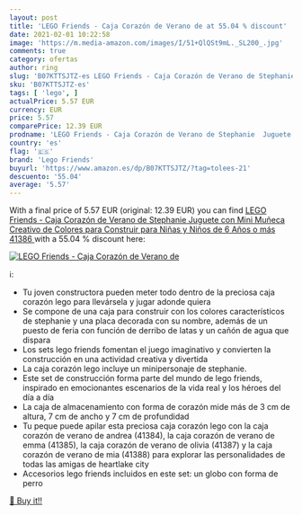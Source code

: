 ```yaml
---
layout: post
title: 'LEGO Friends - Caja Corazón de Verano de at 55.04 % discount'
date: 2021-02-01 10:22:58
image: 'https://m.media-amazon.com/images/I/51+QlQSt9mL._SL200_.jpg'
comments: true
category: ofertas
author: ring
slug: 'B07KTTSJTZ-es LEGO Friends - Caja Corazón de Verano de Stephanie Juguete...'
sku: 'B07KTTSJTZ-es'
tags: [ 'lego', ]
actualPrice: 5.57 EUR
currency: EUR
price: 5.57
comparePrice: 12.39 EUR
prodname: 'LEGO Friends - Caja Corazón de Verano de Stephanie  Juguete con Mini Muñeca Creativo de Colores para Construir para Niñas y Niños de 6 Años o más  41386 '
country: 'es'
flag: '🇪🇸'
brand: 'Lego Friends'
buyurl: 'https://www.amazon.es/dp/B07KTTSJTZ/?tag=tolees-21'
descuento: '55.04'
average: '5.57'
---
```


With a final price of 5.57 EUR (original: 12.39 EUR) you can find [LEGO Friends - Caja Corazón de Verano de Stephanie  Juguete con Mini Muñeca Creativo de Colores para Construir para Niñas y Niños de 6 Años o más  41386 ](https://www.amazon.es/dp/B07KTTSJTZ/?tag=tolees-21) with a  55.04 % discount here:

[![LEGO Friends - Caja Corazón de Verano de](https://m.media-amazon.com/images/I/51+QlQSt9mL._SL200_.jpg)](https://www.amazon.es/dp/B07KTTSJTZ/?tag=tolees-21)

ℹ️:

- Tu joven constructora pueden meter todo dentro de la preciosa caja corazón lego para llevársela y jugar adonde quiera
- Se compone de una caja para construir con los colores característicos de stephanie y una placa decorada con su nombre, además de un puesto de feria con función de derribo de latas y un cañón de agua que dispara
- Los sets lego friends fomentan el juego imaginativo y convierten la construcción en una actividad creativa y divertida
- La caja corazón lego incluye un minipersonaje de stephanie.
- Este set de construcción forma parte del mundo de lego friends, inspirado en emocionantes escenarios de la vida real y los héroes del día a día
- La caja de almacenamiento con forma de corazón mide más de 3 cm de altura, 7 cm de ancho y 7 cm de profundidad
- Tu peque puede apilar esta preciosa caja corazón lego con la caja corazón de verano de andrea (41384), la caja corazón de verano de emma (41385), la caja corazón de verano de olivia (41387) y la caja corazón de verano de mia (41388) para explorar las personalidades de todas las amigas de heartlake city
- Accesorios lego friends incluidos en este set: un globo con forma de perro

[🛒 Buy it!!](https://www.amazon.es/dp/B07KTTSJTZ/?tag=tolees-21)
